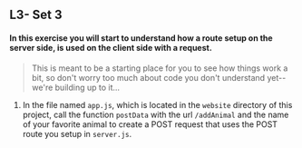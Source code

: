 ## L3- Set 3

#### In this exercise you will start to understand how a route setup on the server side, is used on the client side with a request. 

>This is meant to be a starting place for you to see how things work a bit, so don't worry too much about code you don't understand yet-- we're building up to it...

1) In the file named `app.js`, which is located in the `website` directory of this project, call the function `postData` with the url `/addAnimal` and the name of your favorite animal to create a POST request that uses the POST route you setup in `server.js`.

